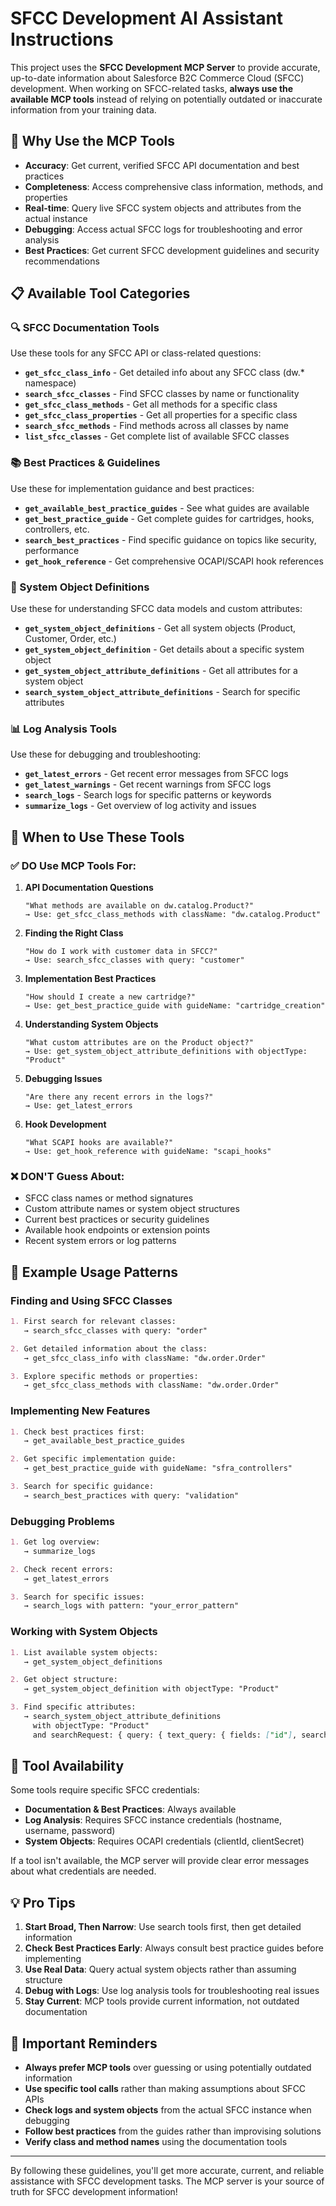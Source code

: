 # SFCC Development AI Assistant Instructions

This project uses the **SFCC Development MCP Server** to provide accurate, up-to-date information about Salesforce B2C Commerce Cloud (SFCC) development. When working on SFCC-related tasks, **always use the available MCP tools** instead of relying on potentially outdated or inaccurate information from your training data.

## 🎯 Why Use the MCP Tools

- **Accuracy**: Get current, verified SFCC API documentation and best practices
- **Completeness**: Access comprehensive class information, methods, and properties
- **Real-time**: Query live SFCC system objects and attributes from the actual instance
- **Debugging**: Access actual SFCC logs for troubleshooting and error analysis
- **Best Practices**: Get current SFCC development guidelines and security recommendations

## 📋 Available Tool Categories

### 🔍 SFCC Documentation Tools
Use these tools for any SFCC API or class-related questions:

- **`get_sfcc_class_info`** - Get detailed info about any SFCC class (dw.* namespace)
- **`search_sfcc_classes`** - Find SFCC classes by name or functionality
- **`get_sfcc_class_methods`** - Get all methods for a specific class
- **`get_sfcc_class_properties`** - Get all properties for a specific class
- **`search_sfcc_methods`** - Find methods across all classes by name
- **`list_sfcc_classes`** - Get complete list of available SFCC classes

### 📚 Best Practices & Guidelines
Use these for implementation guidance and best practices:

- **`get_available_best_practice_guides`** - See what guides are available
- **`get_best_practice_guide`** - Get complete guides for cartridges, hooks, controllers, etc.
- **`search_best_practices`** - Find specific guidance on topics like security, performance
- **`get_hook_reference`** - Get comprehensive OCAPI/SCAPI hook references

### 🔧 System Object Definitions
Use these for understanding SFCC data models and custom attributes:

- **`get_system_object_definitions`** - Get all system objects (Product, Customer, Order, etc.)
- **`get_system_object_definition`** - Get details about a specific system object
- **`get_system_object_attribute_definitions`** - Get all attributes for a system object
- **`search_system_object_attribute_definitions`** - Search for specific attributes

### 📊 Log Analysis Tools
Use these for debugging and troubleshooting:

- **`get_latest_errors`** - Get recent error messages from SFCC logs
- **`get_latest_warnings`** - Get recent warnings from SFCC logs
- **`search_logs`** - Search logs for specific patterns or keywords
- **`summarize_logs`** - Get overview of log activity and issues

## 🚀 When to Use These Tools

### ✅ DO Use MCP Tools For:

1. **API Documentation Questions**
   ```
   "What methods are available on dw.catalog.Product?"
   → Use: get_sfcc_class_methods with className: "dw.catalog.Product"
   ```

2. **Finding the Right Class**
   ```
   "How do I work with customer data in SFCC?"
   → Use: search_sfcc_classes with query: "customer"
   ```

3. **Implementation Best Practices**
   ```
   "How should I create a new cartridge?"
   → Use: get_best_practice_guide with guideName: "cartridge_creation"
   ```

4. **Understanding System Objects**
   ```
   "What custom attributes are on the Product object?"
   → Use: get_system_object_attribute_definitions with objectType: "Product"
   ```

5. **Debugging Issues**
   ```
   "Are there any recent errors in the logs?"
   → Use: get_latest_errors
   ```

6. **Hook Development**
   ```
   "What SCAPI hooks are available?"
   → Use: get_hook_reference with guideName: "scapi_hooks"
   ```

### ❌ DON'T Guess About:

- SFCC class names or method signatures
- Custom attribute names or system object structures
- Current best practices or security guidelines
- Available hook endpoints or extension points
- Recent system errors or log patterns

## 🎨 Example Usage Patterns

### Finding and Using SFCC Classes
```markdown
1. First search for relevant classes:
   → search_sfcc_classes with query: "order"

2. Get detailed information about the class:
   → get_sfcc_class_info with className: "dw.order.Order"

3. Explore specific methods or properties:
   → get_sfcc_class_methods with className: "dw.order.Order"
```

### Implementing New Features
```markdown
1. Check best practices first:
   → get_available_best_practice_guides

2. Get specific implementation guide:
   → get_best_practice_guide with guideName: "sfra_controllers"

3. Search for specific guidance:
   → search_best_practices with query: "validation"
```

### Debugging Problems
```markdown
1. Get log overview:
   → summarize_logs

2. Check recent errors:
   → get_latest_errors

3. Search for specific issues:
   → search_logs with pattern: "your_error_pattern"
```

### Working with System Objects
```markdown
1. List available system objects:
   → get_system_object_definitions

2. Get object structure:
   → get_system_object_definition with objectType: "Product"

3. Find specific attributes:
   → search_system_object_attribute_definitions 
     with objectType: "Product" 
     and searchRequest: { query: { text_query: { fields: ["id"], search_phrase: "custom" } } }
```

## 🔐 Tool Availability

Some tools require specific SFCC credentials:

- **Documentation & Best Practices**: Always available
- **Log Analysis**: Requires SFCC instance credentials (hostname, username, password)
- **System Objects**: Requires OCAPI credentials (clientId, clientSecret)

If a tool isn't available, the MCP server will provide clear error messages about what credentials are needed.

## 💡 Pro Tips

1. **Start Broad, Then Narrow**: Use search tools first, then get detailed information
2. **Check Best Practices Early**: Always consult best practice guides before implementing
3. **Use Real Data**: Query actual system objects rather than assuming structure
4. **Debug with Logs**: Use log analysis tools for troubleshooting real issues
5. **Stay Current**: MCP tools provide current information, not outdated documentation

## 🚨 Important Reminders

- **Always prefer MCP tools** over guessing or using potentially outdated information
- **Use specific tool calls** rather than making assumptions about SFCC APIs
- **Check logs and system objects** from the actual SFCC instance when debugging
- **Follow best practices** from the guides rather than improvising solutions
- **Verify class and method names** using the documentation tools

---

By following these guidelines, you'll get more accurate, current, and reliable assistance with SFCC development tasks. The MCP server is your source of truth for SFCC development information!
